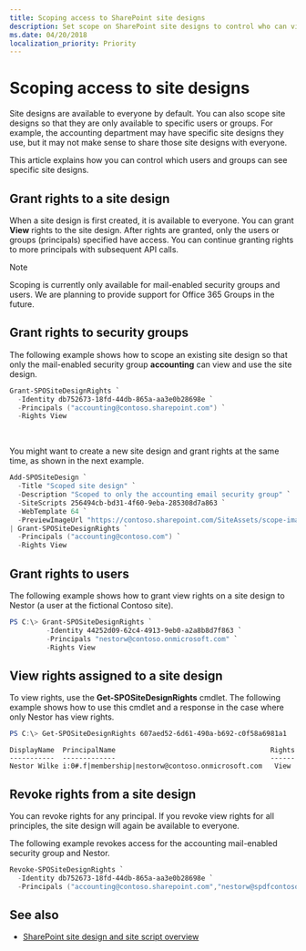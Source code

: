 ```yaml
---
title: Scoping access to SharePoint site designs
description: Set scope on SharePoint site designs to control who can view and access them.
ms.date: 04/20/2018
localization_priority: Priority
---
```


# Scoping access to site designs

Site designs are available to everyone by default. You can also scope site designs so that they are only available to specific users or groups. For example, the accounting department may have specific site designs they use, but it may not make sense to share those site designs with everyone. 

This article explains how you can control which users and groups can see specific site designs.

## Grant rights to a site design

When a site design is first created, it is available to everyone. You can grant **View** rights to the site design. After rights are granted, only the users or groups (principals) specified have access. You can continue granting rights to more principals with subsequent API calls.

> [!NOTE]
> Scoping is currently only available for mail-enabled security groups and users. We are planning to provide support for Office 365 Groups in the future.

## Grant rights to security groups

The following example shows how to scope an existing site design so that only the mail-enabled security group **accounting** can view and use the site design.

```powershell
Grant-SPOSiteDesignRights `
  -Identity db752673-18fd-44db-865a-aa3e0b28698e `
  -Principals ("accounting@contoso.sharepoint.com") `
  -Rights View
```

<br/>

You might want to create a new site design and grant rights at the same time, as shown in the next example.

```powershell
Add-SPOSiteDesign `
  -Title "Scoped site design" `
  -Description "Scoped to only the accounting email security group" `
  -SiteScripts 256494cb-bd31-4f60-9eba-285308d7a863 `
  -WebTemplate 64 `
  -PreviewImageUrl "https://contoso.sharepoint.com/SiteAssets/scope-image.png" `
| Grant-SPOSiteDesignRights `
  -Principals ("accounting@contoso.com") `
  -Rights View
```

## Grant rights to users

The following example shows how to grant view rights on a site design to Nestor (a user at the fictional Contoso site).

```powershell
PS C:\> Grant-SPOSiteDesignRights `
         -Identity 44252d09-62c4-4913-9eb0-a2a8b8d7f863 `
         -Principals "nestorw@contoso.onmicrosoft.com" `
         -Rights View
```

## View rights assigned to a site design

To view rights, use the **Get-SPOSiteDesignRights** cmdlet. The following example shows how to use this cmdlet and a response in the case where only Nestor has view rights.

```powershell
PS C:\> Get-SPOSiteDesignRights 607aed52-6d61-490a-b692-c0f58a6981a1
```

```
DisplayName  PrincipalName                                      Rights
-----------  -------------                                      ------
Nestor Wilke i:0#.f|membership|nestorw@contoso.onmicrosoft.com   View
```

## Revoke rights from a site design

You can revoke rights for any principal. If you revoke view rights for all principles, the site design will again be available to everyone.

The following example revokes access for the accounting mail-enabled security group and Nestor.

```powershell
Revoke-SPOSiteDesignRights `
  -Identity db752673-18fd-44db-865a-aa3e0b28698e `
  -Principals ("accounting@contoso.sharepoint.com","nestorw@spdfcontosodemo2.onmicrosoft.com") `
```

## See also

- [SharePoint site design and site script overview](site-design-overview.md)
